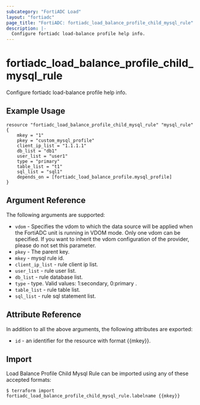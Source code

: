 ```yaml
---
subcategory: "FortiADC Load"
layout: "fortiadc"
page_title: "FortiADC: fortiadc_load_balance_profile_child_mysql_rule"
description: |-
  Configure fortiadc load-balance profile help info.
---
```


# fortiadc_load_balance_profile_child_mysql_rule
Configure fortiadc load-balance profile help info.

## Example Usage
```hcl
resource "fortiadc_load_balance_profile_child_mysql_rule" "mysql_rule" {
	mkey = "1"
	pkey = "custom_mysql_profile"
	client_ip_list = "1.1.1.1"
	db_list = "db1"
	user_list = "user1"
	type = "primary"
	table_list = "t1"
	sql_list = "sql1"
	depends_on = [fortiadc_load_balance_profile.mysql_profile]
}

```

## Argument Reference

The following arguments are supported:

* `vdom` - Specifies the vdom to which the data source will be applied when the FortiADC unit is running in VDOM mode. Only one vdom can be specified. If you want to inherit the vdom configuration of the provider, please do not set this parameter.
* `pkey` - The parent key.
* `mkey` - mysql rule id.
* `client_ip_list` - rule client ip list. 
* `user_list` - rule user list. 
* `db_list` - rule database list. 
* `type` - type. Valid values: 1:secondary, 0:primary .
* `table_list` - rule table list. 
* `sql_list` - rule sql statement list. 

## Attribute Reference

In addition to all the above arguments, the following attributes are exported:
* `id` - an identifier for the resource with format {{mkey}}.

## Import
 Load Balance Profile Child Mysql Rule can be imported using any of these accepted formats:
```
$ terraform import fortiadc_load_balance_profile_child_mysql_rule.labelname {{mkey}}
```
